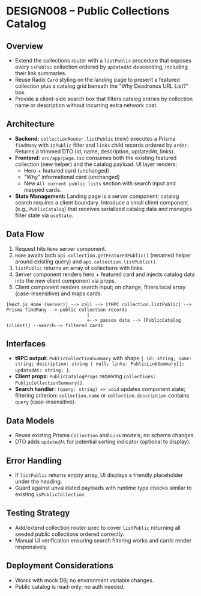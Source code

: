 # DESIGN008 – Public Collections Catalog

## Overview
- Extend the collections router with a `listPublic` procedure that exposes every `isPublic` collection ordered by `updatedAt` descending, including their link summaries.
- Reuse Radix `Card` styling on the landing page to present a featured collection plus a catalog grid beneath the "Why Deadronos URL List?" box.
- Provide a client-side search box that filters catalog entries by collection name or description without incurring extra network cost.

## Architecture
- **Backend:** `collectionRouter.listPublic` (new) executes a Prisma `findMany` with `isPublic` filter and `links` child records ordered by `order`. Returns a trimmed DTO (id, name, description, updatedAt, links).
- **Frontend:** `src/app/page.tsx` consumes both the existing featured collection (new helper) and the catalog payload. UI layer renders:
  - Hero + featured card (unchanged)
  - "Why" informational card (unchanged)
  - New `All current public lists` section with search input and mapped cards.
- **State Management:** Landing page is a server component; catalog search requires a client boundary. Introduce a small client component (e.g., `PublicCatalog`) that receives serialized catalog data and manages filter state via `useState`.

## Data Flow
1. Request hits `Home` server component.
2. `Home` awaits both `api.collection.getFeaturedPublic()` (renamed helper around existing query) and `api.collection.listPublic()`.
3. `listPublic` returns an array of collections with links.
4. Server component renders hero + featured card and injects catalog data into the new client component via props.
5. Client component renders search input; on change, filters local array (case-insensitive) and maps cards.

```
[Next.js Home (server)] --> call --> [tRPC collection.listPublic] --> Prisma findMany --> public collection records
                              |
                              +--> passes data --> [PublicCatalog (client)] --search--> filtered cards
```

## Interfaces
- **tRPC output:** `PublicCollectionSummary` with shape `{ id: string; name: string; description: string | null; links: PublicLinkSummary[]; updatedAt: string; }`.
- **Client props:** `PublicCatalogProps` receiving `collections: PublicCollectionSummary[]`.
- **Search handler:** `(query: string) => void` updates component state; filtering criterion: `collection.name` or `collection.description` contains `query` (case-insensitive).

## Data Models
- Reuse existing Prisma `Collection` and `Link` models; no schema changes.
- DTO adds `updatedAt` for potential sorting indicator (optional to display).

## Error Handling
- If `listPublic` returns empty array, UI displays a friendly placeholder under the heading.
- Guard against unvalidated payloads with runtime type checks similar to existing `isPublicCollection`.

## Testing Strategy
- Add/extend collection router spec to cover `listPublic` returning all seeded public collections ordered correctly.
- Manual UI verification ensuring search filtering works and cards render responsively.

## Deployment Considerations
- Works with mock DB; no environment variable changes.
- Public catalog is read-only; no auth needed.
